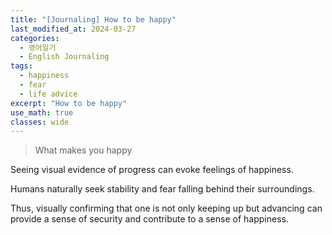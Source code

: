 ```yaml
---
title: "[Journaling] How to be happy"
last_modified_at: 2024-03-27
categories:
  - 영어일기
  - English Journaling
tags:
  - happiness
  - fear
  - life advice
excerpt: "How to be happy"
use_math: true
classes: wide
---
```


> What makes you happy

Seeing visual evidence of progress can evoke feelings of happiness. 

Humans naturally seek stability and fear falling behind their surroundings. 

Thus, visually confirming that one is not only keeping up but advancing can provide a sense of security and contribute to a sense of happiness.
